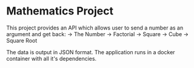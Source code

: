 # Mathematics Project

This project provides an API which allows user to send a number as an argument and get back:
-> The Number
-> Factorial
-> Square
-> Cube
-> Square Root

The data is output in JSON format. The application runs in a docker container with all it's dependencies.

